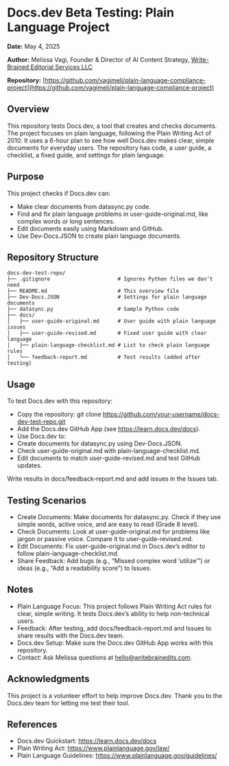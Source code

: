 # Docs.dev Beta Testing: Plain Language Project

**Date:** May 4, 2025 

**Author:** Melissa Vagi, Founder & Director of AI Content Strategy, [Write-Brained Editorial Services LLC](https://www.writebrainedits.com/about)

**Repository:** [https://github.com/vagimeli/plain-language-compliance-project](https://github.com/vagimeli/plain-language-compliance-project)

## Overview
This repository tests Docs.dev, a tool that creates and checks documents. The project focuses on plain language, following the Plain Writing Act of 2010. It uses a 6-hour plan to see how well Docs.dev makes clear, simple documents for everyday users. The repository has code, a user guide, a checklist, a fixed guide, and settings for plain language.

## Purpose
This project checks if Docs.dev can:

- Make clear documents from datasync.py code.
- Find and fix plain language problems in user-guide-original.md, like complex words or long sentences.
- Edit documents easily using Markdown and GitHub.
- Use Dev-Docs.JSON to create plain language documents.

## Repository Structure
```
docs-dev-test-repo/
├── .gitignore                      # Ignores Python files we don’t need
├── README.md                       # This overview file
├── Dev-Docs.JSON                   # Settings for plain language documents
├── datasync.py                     # Sample Python code
├── docs/
│   ├── user-guide-original.md      # User guide with plain language issues
│   ├── user-guide-revised.md       # Fixed user guide with clear language
│   ├── plain-language-checklist.md # List to check plain language rules
│   └── feedback-report.md          # Test results (added after testing)
```

## Usage
To test Docs.dev with this repository:

- Copy the repository: git clone https://github.com/your-username/docs-dev-test-repo.git
- Add the Docs.dev GitHub App (see https://learn.docs.dev/docs).
- Use Docs.dev to:
- Create documents for datasync.py using Dev-Docs.JSON.
- Check user-guide-original.md with plain-language-checklist.md.
- Edit documents to match user-guide-revised.md and test GitHub updates.

Write results in docs/feedback-report.md and add issues in the Issues tab.

## Testing Scenarios

- Create Documents: Make documents for datasync.py. Check if they use simple words, active voice, and are easy to read (Grade 8 level).
- Check Documents: Look at user-guide-original.md for problems like jargon or passive voice. Compare it to user-guide-revised.md.
- Edit Documents: Fix user-guide-original.md in Docs.dev’s editor to follow plain-language-checklist.md.
- Share Feedback: Add bugs (e.g., “Missed complex word ‘utilize’”) or ideas (e.g., “Add a readability score”) to Issues.

## Notes

- Plain Language Focus: This project follows Plain Writing Act rules for clear, simple writing. It tests Docs.dev’s ability to help non-technical users.
- Feedback: After testing, add docs/feedback-report.md and Issues to share results with the Docs.dev team.
- Docs.dev Setup: Make sure the Docs.dev GitHub App works with this repository.
- Contact: Ask Melissa questions at [hello@writebrainedits.com](hello@writebrainedits.com).

## Acknowledgments
This project is a volunteer effort to help improve Docs.dev. Thank you to the Docs.dev team for letting me test their tool.

## References

- Docs.dev Quickstart: https://learn.docs.dev/docs
- Plain Writing Act: https://www.plainlanguage.gov/law/
- Plain Language Guidelines: https://www.plainlanguage.gov/guidelines/
